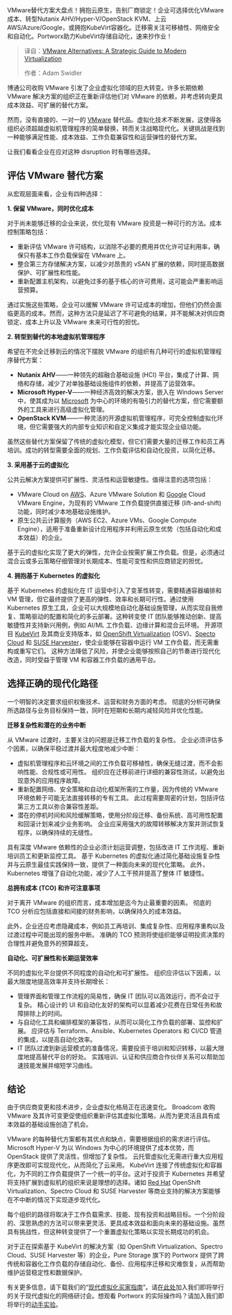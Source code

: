 <!--
title: VMware替代方案：现代虚拟化的战略指南
cover: https://cdn.thenewstack.io/media/2025/04/4ec1294f-network.jpg
summary: VMware替代方案大盘点！拥抱云原生，告别厂商锁定！企业可选择优化VMware成本、转型Nutanix AHV/Hyper-V/OpenStack KVM、上云AWS/Azure/Google，或拥抱KubeVirt容器化。迁移需关注可移植性、网络安全和自动化。Portworx助力KubeVirt存储自动化，速来抄作业！
-->

VMware替代方案大盘点！拥抱云原生，告别厂商锁定！企业可选择优化VMware成本、转型Nutanix AHV/Hyper-V/OpenStack KVM、上云AWS/Azure/Google，或拥抱KubeVirt容器化。迁移需关注可移植性、网络安全和自动化。Portworx助力KubeVirt存储自动化，速来抄作业！

> 译自：[VMware Alternatives: A Strategic Guide to Modern Virtualization](https://thenewstack.io/vmware-alternatives-a-strategic-guide-to-modern-virtualization/)
> 
> 作者：Adam Swidler

博通公司收购 VMware 引发了企业虚拟化领域的巨大转变。许多长期依赖 VMware 解决方案的组织正在重新评估他们对 VMware 的依赖，并考虑转向更具成本效益、可扩展的替代方案。

然而，没有直接的、一对一的 [VMware](https://tanzu.vmware.com?utm_content=inline+mention) 替代品。虚拟化技术不断发展，这使得各组织必须超越虚拟机管理程序的简单替换，转而关注战略现代化。关键挑战是找到一种能够满足性能、成本效益、工作负载兼容性和运营弹性的替代方案。

让我们看看企业在应对这种 disruption 时有哪些选择。

## 评估 VMware 替代方案

从宏观层面来看，企业有四种选择：

**1. 保留 VMware，同时优化成本**

对于尚未能够迁移的企业来说，优化现有 VMware 投资是一种可行的方法。成本控制策略包括：

- 重新评估 VMware 许可结构，以消除不必要的费用并优化许可证利用率，确保只有基本工作负载保留在 VMware 上。
- 整合第三方存储解决方案，以减少对昂贵的 vSAN 扩展的依赖，同时提高数据保护、可扩展性和性能。
- 重新配置主机架构，以避免过多的基于核心的许可费用，这可能会严重影响运营预算。

通过实施这些策略，企业可以缓解 VMware 许可证成本的增加，但他们仍然会面临更高的成本。然而，这种方法只是延迟了不可避免的结果，并不能解决对供应商锁定、成本上升以及 VMware 未来可行性的担忧。

**2. 转型到替代的本地虚拟机管理程序**

希望在不完全迁移到云的情况下摆脱 VMware 的组织有几种可行的虚拟机管理程序替代方案：

- **Nutanix AHV**——一种领先的超融合基础设施 (HCI) 平台，集成了计算、网络和存储，减少了对单独基础设施组件的依赖，并提高了运营效率。
- **Microsoft Hyper-V**——一种经济高效的解决方案，嵌入在 Windows Server 中，使其成为以 [Microsoft](https://news.microsoft.com/?utm_content=inline+mention) 为中心的环境的有吸引力的替代方案，但它需要额外的工具来进行高级虚拟化管理。
- **OpenStack KVM**——一种灵活的开源虚拟机管理程序，可完全控制虚拟化环境，但它需要强大的内部专业知识和自定义集成才能实现企业级功能。

虽然这些替代方案保留了传统的虚拟化模型，但它们需要大量的迁移工作和员工再培训。成功的转型需要全面的规划、工作负载评估和自动化投资，以简化迁移。

**3. 采用基于云的虚拟化**

公共云解决方案提供可扩展性、灵活性和运营敏捷性。值得注意的选项包括：

- VMware Cloud on [AWS](https://aws.amazon.com/?utm_content=inline+mention)、Azure VMware Solution 和 [Google](https://cloud.google.com/?utm_content=inline+mention) Cloud VMware Engine，为现有的 VMware 工作负载提供直接迁移 (lift-and-shift) 功能，同时减少本地基础设施维护。
- 原生公共云计算服务（AWS EC2、Azure VMs、Google Compute Engine），适用于准备重新设计应用程序并利用云原生优势（包括自动化和成本效益）的企业。

基于云的虚拟化实现了更大的弹性，允许企业按需扩展工作负载。但是，必须通过混合云或多云策略仔细管理对长期成本、性能可变性和供应商锁定的担忧。

**4. 拥抱基于 Kubernetes 的虚拟化**

基于 Kubernetes 的虚拟化在 IT 运营中引入了变革性转变，需要精通容器编排和 VM 管理，但它最终提供了更高的弹性、效率和长期可行性。通过使用 Kubernetes 原生工具，企业可以大规模地自动化基础设施管理，从而实现自我修复、策略驱动的配置和简化的多云部署。这种转变使 IT 团队能够推动创新、提高敏捷性并支持新兴用例，例如 AI/ML 工作负载、边缘计算和混合云环境。
开源项目 [KubeVirt](https://kubevirt.io/) 及其商业支持版本，如 [OpenShift Virtualization](https://www.redhat.com/zh/technologies/cloud-computing/openshift/virtualization) (OSV)、[Specto Cloud](https://www.spectrocloud.com/?utm_content=inline+mention) 和 [SUSE Harvester](https://harvesterhci.io/)，使企业能够在容器中运行 VM 工作负载，而无需重构或重写它们。 这种方法降低了风险，并使企业能够按照自己的节奏进行现代化改造，同时受益于管理 VM 和容器工作负载的通用平台。

## 选择正确的现代化路径

一个明智的决定要求组织权衡技术、运营和财务方面的考虑。 彻底的分析可确保所选路径与业务目标保持一致，同时在短期和长期内减轻风险并优化性能。

**迁移复杂性和潜在的业务中断**

从 VMware 过渡时，主要关注的问题是迁移工作负载的复杂性。 企业必须评估多个因素，以确保平稳过渡并最大程度地减少中断：

- 虚拟机管理程序和云环境之间的工作负载可移植性，确保无缝过渡，而不会影响性能、合规性或可用性。 组织应在迁移前进行详细的兼容性测试，以避免出现意外的应用程序故障。
- 重新配置网络、安全策略和自动化框架所需的工作量，因为传统的 VMware 环境依赖于可能无法直接转移的专有工具。 此过程需要周密的计划，包括评估第三方工具以弥合兼容性差距。
- 潜在的停机时间和风险缓解策略，使用分阶段迁移、备份系统、高可用性配置和回滚计划来减少业务影响。 企业应采用强大的故障转移解决方案并测试恢复程序，以确保持续的无缝性。

具有深度 VMware 依赖性的企业必须计划运营调整，包括改进 IT 工作流程、重新培训员工和更新监控工具。 基于 Kubernetes 的虚拟化通过简化基础设施复杂性并与云原生最佳实践保持一致，提供了一种面向未来的现代化策略。 此外，Kubernetes 增强了自动化功能，减少了人工干预并提高了整体 IT 敏捷性。

**总拥有成本 (TCO) 和许可注意事项**

对于离开 VMware 的组织而言，成本增加是迄今为止最重要的因素。 彻底的 TCO 分析应包括直接和间接的财务影响，以确保持久的成本效益。

此外，企业还应考虑隐藏成本，例如员工再培训、集成复杂性、应用程序重构以及过渡过程中可能出现的服务中断。 准确的 TCO 预测将使组织能够证明投资决策的合理性并避免意外的预算超支。

**自动化、可扩展性和长期运营效率**

不同的虚拟化平台提供不同程度的自动化和可扩展性。 组织应评估以下因素，以最大限度地提高效率并支持长期增长：

- 管理界面和管理工作流程的简易性，确保 IT 团队可以高效运行，而不会过于复杂。 精心设计的 UI 和自动化友好的架构可以显着减少花费在日常任务和故障排除上的时间。
- 与自动化工具和编排框架的兼容性，从而可以简化工作负载的部署、监控和扩展。 应评估与 Terraform、Ansible、Kubernetes Operators 和 CI/CD 管道的集成，以提高自动化效率。
- IT 团队过渡到新运营模式的准备情况，需要投资于培训和知识转移，以最大限度地提高替代平台的好处。 实践培训、认证和供应商合作伙伴关系可以帮助加速技能发展并缩短学习曲线。

## 结论

由于供应商变更和技术进步，企业虚拟化格局正在迅速变化。 Broadcom 收购 VMware 及其许可变更促使组织重新评估其虚拟化策略，从而为更灵活且具有成本效益的基础设施创造了机会。

VMware 的每种替代方案都有其优点和缺点，需要根据组织的需求进行评估。 Microsoft Hyper-V 为以 Windows 为中心的环境提供了成本优势，而 OpenStack 提供了灵活性，但增加了复杂性。 云托管虚拟化无需进行重大应用程序更改即可实现现代化，从而简化了云采用。
KubeVirt 连接了传统虚拟化和容器化，为不同的工作负载提供了一个统一的平台。这对于投资于 Kubernetes 并希望将支持扩展到虚拟机的组织来说是理想的选择。诸如 [Red Hat](https://www.openshift.com/try?utm_content=inline+mention) OpenShift Virtualization、Spectro Cloud 和 SUSE Harvester 等商业支持的解决方案能够在不中断的情况下实现逐步现代化。

每个组织的路径将取决于工作负载需求、技能、现有投资和战略目标。一个分阶段的、深思熟虑的方法可以带来更灵活、更具成本效益和面向未来的基础设施。虽然具有挑战性，但这种转变提供了一个重置虚拟化策略以实现长期成功的机会。

对于正在探索基于 KubeVirt 的解决方案（如 OpenShift Virtualization、Spectro Cloud、SUSE Harvester 等）的企业，Pure Storage 旗下的 Portworx 提供了跨传统和容器化工作负载的存储自动化、备份、应用程序迁移和灾难恢复，从而帮助维护运营稳定性和数据保护。

有关更多信息，请下载我们的“[现代虚拟化买家指南](https://www.purestorage.com/resources/type-a/buyers-guide-to-modern-virtualization.html)”。请[在此处](https://portworx.com/webinar/solving-storage-data-challenges-for-modern-virtualization-apr-24/?utm_source=thenewstack&utm_medium=blog&utm_campaign=brand)加入我们即将举行的关于现代虚拟化的网络研讨会。想观看 Portworx 的实际操作吗？请加入我们即将举行的[动手实验](https://portworx.com/hands-on-labs/?utm_source=newstack&utm_medium=web&utm_campaign=px-brand)。